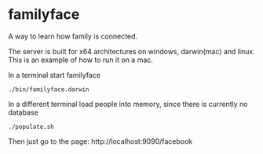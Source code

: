# familyface
A way to learn how family is connected.

The server is built for x64 architectures on windows, darwin(mac) and linux. This is an example of how to run it on a mac.

In a terminal start familyface

    ./bin/familyface.darwin

In a different terminal load people into memory, since there is currently no database

    ./populate.sh

Then just go to the page: http://localhost:9090/facebook
